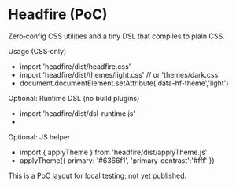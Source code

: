 # Headfire (PoC)

Zero‑config CSS utilities and a tiny DSL that compiles to plain CSS.

Usage (CSS‑only)
- import 'headfire/dist/headfire.css'
- import 'headfire/dist/themes/light.css'  // or 'themes/dark.css'
- document.documentElement.setAttribute('data-hf-theme','light')

Optional: Runtime DSL (no build plugins)
- import 'headfire/dist/dsl-runtime.js'
- <style data-headfire>
    .btn { padding: responsive(xs(8px), md(12px)); background: theme(primary); color: theme(primary-contrast); }
  </style>

Optional: JS helper
- import { applyTheme } from 'headfire/dist/applyTheme.js'
- applyTheme({ primary: '#6366f1', 'primary-contrast':'#fff' })

This is a PoC layout for local testing; not yet published.

